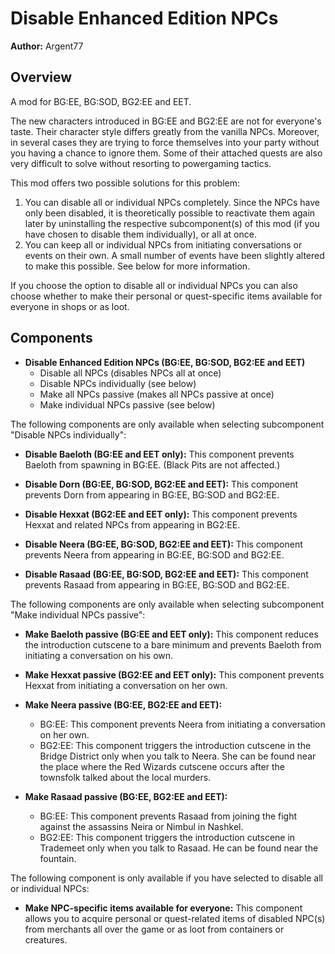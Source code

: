 # Disable Enhanced Edition NPCs

**Author:** Argent77

## Overview

A mod for BG:EE, BG:SOD, BG2:EE and EET.

The new characters introduced in BG:EE and BG2:EE are not for everyone's taste. Their character style differs greatly from the vanilla NPCs. Moreover, in several cases they are trying to force themselves into your party without you having a chance to ignore them. Some of their attached quests are also very difficult to solve without resorting to powergaming tactics.

This mod offers two possible solutions for this problem:

1. You can disable all or individual NPCs completely. Since the NPCs have only been disabled, it is theoretically possible to reactivate them again later by uninstalling the respective subcomponent(s) of this mod (if you have chosen to disable them individually), or all at once.
2. You can keep all or individual NPCs from initiating conversations or events on their own. A small number of events have been slightly altered to make this possible. See below for more information.

If you choose the option to disable all or individual NPCs you can also choose whether to make their personal or quest-specific items available for everyone in shops or as loot.

## Components

- **Disable Enhanced Edition NPCs (BG:EE, BG:SOD, BG2:EE and EET)**
  - Disable all NPCs (disables NPCs all at once)
  - Disable NPCs individually  (see below)
  - Make all NPCs passive  (makes all NPCs passive at once)
  - Make individual NPCs passive (see below)

The following components are only available when selecting subcomponent "Disable NPCs individually":

- **Disable Baeloth (BG:EE and EET only):** This component prevents Baeloth from spawning in BG:EE. (Black Pits are not affected.)

- **Disable Dorn (BG:EE, BG:SOD, BG2:EE and EET):** This component prevents Dorn from appearing in BG:EE, BG:SOD and BG2:EE.

- **Disable Hexxat (BG2:EE and EET only):** This component prevents Hexxat and related NPCs from appearing in BG2:EE.

- **Disable Neera (BG:EE, BG:SOD, BG2:EE and EET):** This component prevents Neera from appearing in BG:EE, BG:SOD and BG2:EE.

- **Disable Rasaad (BG:EE, BG:SOD, BG2:EE and EET):** This component prevents Rasaad from appearing in BG:EE, BG:SOD and BG2:EE.

The following components are only available when selecting subcomponent "Make individual NPCs passive":

- **Make Baeloth passive (BG:EE and EET only):** This component reduces the introduction cutscene to a bare minimum and prevents Baeloth from initiating a conversation on his own.

- **Make Hexxat passive (BG2:EE and EET only):** This component prevents Hexxat from initiating a conversation on her own.

- **Make Neera passive (BG:EE, BG2:EE and EET):**
  - BG:EE:  This component prevents Neera from initiating a conversation on her own.
  - BG2:EE: This component triggers the introduction cutscene in the Bridge District only when you talk to Neera. She can be found near the place where the Red Wizards cutscene occurs after the townsfolk talked about the local murders.

- **Make Rasaad passive (BG:EE, BG2:EE and EET):**
  - BG:EE:  This component prevents Rasaad from joining the fight against the assassins Neira or Nimbul in Nashkel.
  - BG2:EE: This component triggers the introduction cutscene in Trademeet only when you talk to Rasaad. He can be found near the fountain.

The following component is only available if you have selected to disable all or individual NPCs:

- **Make NPC-specific items available for everyone:** This component allows you to acquire personal or quest-related items of disabled NPC(s) from merchants all over the game or as loot from containers or creatures.
